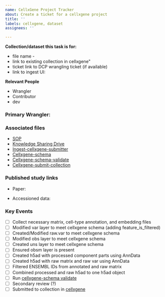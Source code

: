 ```yaml
---
name: CellxGene Project Tracker
about: Create a ticket for a cellxgene project
title: ''
labels: cellxgene, dataset
assignees: ''

---
```


**Collection/dataset this task is for:**
<!--Indicate the name of the group or the dataset this task is for. e.g. Tissue Sensitivity dataset.-->
- file name - 
- link to existing collection in cellxgene"
- ticket link to DCP wrangling ticket (if available)
- link to ingest UI:

**Relevant People**
- Wrangler
- Contributor
- dev
<!--Set Primary Wrangler as assignee and set project when issue is created. Title should contain an accession-->

### Primary Wrangler:

### Associated files
* [SOP](https://docs.google.com/document/d/1UVGIllybmEI46x22NSDpMNRywT3c8hcGrcw6opiHdbg/edit#)
* [Knowledge Sharing Drive](https://drive.google.com/drive/folders/1cIgfeZZaoo2mFo2mN9iZ00_MZt94mvLv)
* [Ingest-cellxgene-submitter](https://github.com/ebi-ait/ingest-cellxgene-submitter) 
* [Cellxgene-schema](https://github.com/chanzuckerberg/single-cell-curation/blob/main/schema/2.0.0/schema.md)
* [Cellxgene-schema-validate](https://github.com/chanzuckerberg/single-cell-curation)
* [Cellxgene-submit-collection](https://cellxgene.cziscience.com/?curator=true)

### Published study links

* Paper:

* Accessioned data:

### Key Events

- [ ] Collect necessary matrix, cell-type annotation, and embedding files
- [ ] Modified var layer to meet cellxgene schema (adding feature_is_filtered)
- [ ] Created/Modified raw.var to meet cellxgene schema
- [ ] Modified obs layer to meet cellxgene schema 
- [ ] Created uns layer to meet cellxgene schema
- [ ] Ensured obsm layer is present
- [ ] Created h5ad with processed component parts using AnnData
- [ ] Created h5ad with raw matrix and raw var using AnnData
- [ ] Filtered ENSEMBL IDs from annotated and raw matrix
- [ ] Combined processed and raw h5ad to one h5ad object
- [ ] Run [cellxgene-schema validate](https://github.com/chanzuckerberg/single-cell-curation)
- [ ] Secondary review (?) 
- [ ] Submitted to collection in [cellxgene](https://cellxgene.cziscience.com/?curator=true)
